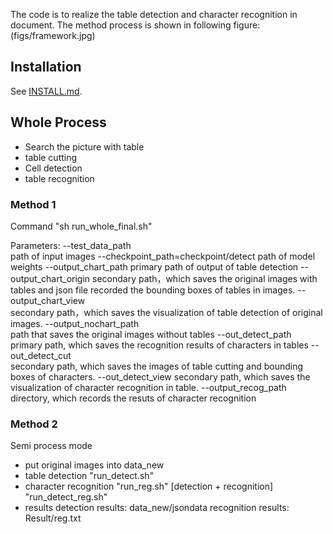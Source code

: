 The code is to realize the table detection and character recognition in document. The method process is shown in following figure:
(figs/framework.jpg)

## Installation

See [INSTALL.md](https://detectron2.readthedocs.io/tutorials/INSTALL.md).

## Whole Process 
- Search the picture with table
- table cutting
- Cell detection
- table recognition

### Method 1
Command
"sh run_whole_final.sh"

Parameters:
--test_data_path  
path of input images
--checkpoint_path=checkpoint/detect 
path of model weights
--output_chart_path 
primary path of output of  table detection
    --output_chart_origin 
    secondary path，which saves the original images with tables and json file recorded the bounding boxes of tables in images.
     --output_chart_view   
     secondary path，which saves the visualization of table detection of original images.
--output_nochart_path  
path that saves the original images without tables
--out_detect_path  
primary path, which saves the  recognition results of characters in tables
      --out_detect_cut  
      secondary path, which saves the images of table cutting and bounding boxes of characters.
      --out_detect_view 
      secondary path, which saves the visualization of character recognition in table.
--output_recog_path 
directory, which records the resuts of character recognition 

### Method 2
Semi process mode
- put original images into data_new
- table detection
"run_detect.sh"
-  character recognition
"run_reg.sh"
[detection + recognition]
"run_detect_reg.sh"
- results
detection results: data_new/jsondata
recognition results: Result/reg.txt
